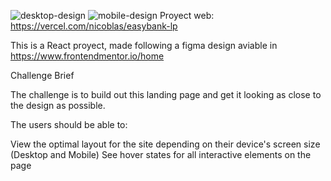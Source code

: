 ![desktop-design](https://user-images.githubusercontent.com/78263640/159834607-82135a5f-2401-464b-8fe3-4c519a337cb5.jpg)
![mobile-design](https://user-images.githubusercontent.com/78263640/159834610-8d0e2da9-2938-43b7-85ac-b09d62ad65fd.jpg)
Proyect web: https://vercel.com/nicoblas/easybank-lp

This is a React proyect, made following a figma design aviable in https://www.frontendmentor.io/home


Challenge Brief

The  challenge is to build out this landing page and get it looking as close to the design as possible.

The users should be able to:

View the optimal layout for the site depending on their device's screen size (Desktop and Mobile)
See hover states for all interactive elements on the page



